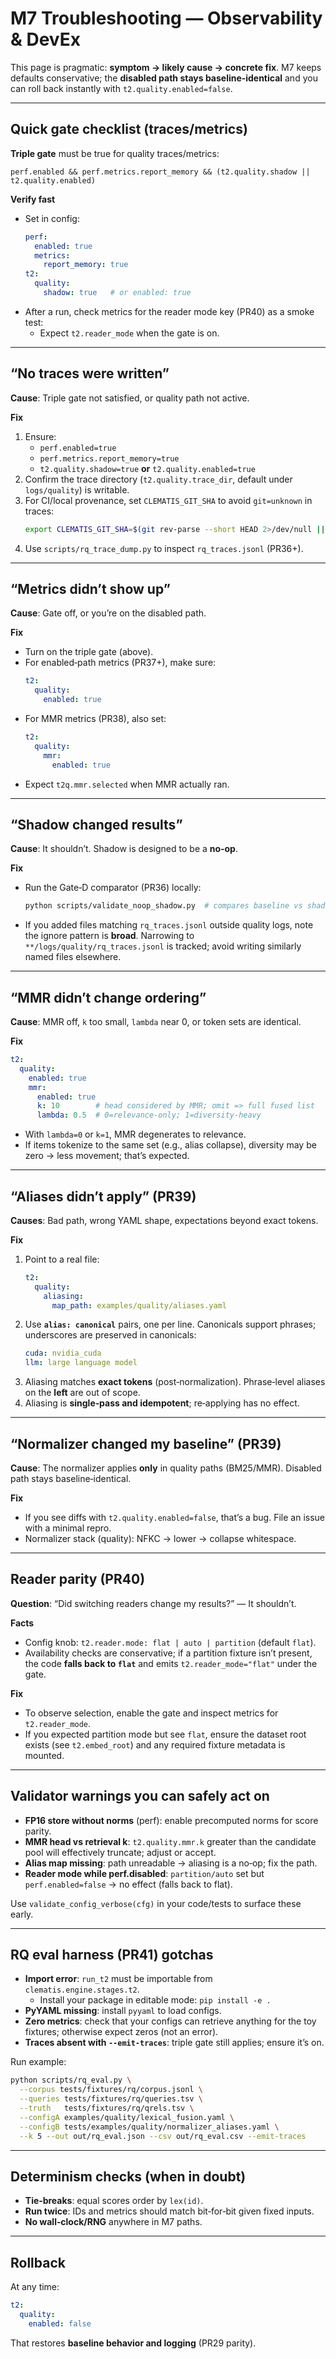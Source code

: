 # M7 Troubleshooting — Observability & DevEx

This page is pragmatic: **symptom → likely cause → concrete fix**. M7 keeps defaults conservative; the **disabled path stays baseline‑identical** and you can roll back instantly with `t2.quality.enabled=false`.

---

## Quick gate checklist (traces/metrics)
**Triple gate** must be true for quality traces/metrics:

```
perf.enabled && perf.metrics.report_memory && (t2.quality.shadow || t2.quality.enabled)
```

**Verify fast**
- Set in config:
  ```yaml
  perf:
    enabled: true
    metrics:
      report_memory: true
  t2:
    quality:
      shadow: true   # or enabled: true
  ```
- After a run, check metrics for the reader mode key (PR40) as a smoke test:
  - Expect `t2.reader_mode` when the gate is on.

---

## “No traces were written”
**Cause**: Triple gate not satisfied, or quality path not active.

**Fix**
1. Ensure:
   - `perf.enabled=true`
   - `perf.metrics.report_memory=true`
   - `t2.quality.shadow=true` **or** `t2.quality.enabled=true`
2. Confirm the trace directory (`t2.quality.trace_dir`, default under `logs/quality`) is writable.
3. For CI/local provenance, set `CLEMATIS_GIT_SHA` to avoid `git=unknown` in traces:
   ```bash
   export CLEMATIS_GIT_SHA=$(git rev-parse --short HEAD 2>/dev/null || echo local)
   ```
4. Use `scripts/rq_trace_dump.py` to inspect `rq_traces.jsonl` (PR36+).

---

## “Metrics didn’t show up”
**Cause**: Gate off, or you’re on the disabled path.

**Fix**
- Turn on the triple gate (above).
- For enabled‑path metrics (PR37+), make sure:
  ```yaml
  t2:
    quality:
      enabled: true
  ```
- For MMR metrics (PR38), also set:
  ```yaml
  t2:
    quality:
      mmr:
        enabled: true
  ```
- Expect `t2q.mmr.selected` when MMR actually ran.

---

## “Shadow changed results”
**Cause**: It shouldn’t. Shadow is designed to be a **no‑op**.

**Fix**
- Run the Gate‑D comparator (PR36) locally:
  ```bash
  python scripts/validate_noop_shadow.py  # compares baseline vs shadow
  ```
- If you added files matching `rq_traces.jsonl` outside quality logs, note the ignore pattern is **broad**. Narrowing to `**/logs/quality/rq_traces.jsonl` is tracked; avoid writing similarly named files elsewhere.

---

## “MMR didn’t change ordering”
**Cause**: MMR off, `k` too small, `lambda` near 0, or token sets are identical.

**Fix**
```yaml
t2:
  quality:
    enabled: true
    mmr:
      enabled: true
      k: 10        # head considered by MMR; omit => full fused list
      lambda: 0.5  # 0=relevance‑only; 1=diversity‑heavy
```
- With `lambda=0` or `k=1`, MMR degenerates to relevance.
- If items tokenize to the same set (e.g., alias collapse), diversity may be zero → less movement; that’s expected.

---

## “Aliases didn’t apply” (PR39)
**Causes**: Bad path, wrong YAML shape, expectations beyond exact tokens.

**Fix**
1. Point to a real file:
   ```yaml
   t2:
     quality:
       aliasing:
         map_path: examples/quality/aliases.yaml
   ```
2. Use **`alias: canonical`** pairs, one per line. Canonicals support phrases; underscores are preserved in canonicals:
   ```yaml
   cuda: nvidia_cuda
   llm: large language model
   ```
3. Aliasing matches **exact tokens** (post‑normalization). Phrase‑level aliases on the **left** are out of scope.
4. Aliasing is **single‑pass and idempotent**; re‑applying has no effect.

---

## “Normalizer changed my baseline” (PR39)
**Cause**: The normalizer applies **only** in quality paths (BM25/MMR). Disabled path stays baseline‑identical.

**Fix**
- If you see diffs with `t2.quality.enabled=false`, that’s a bug. File an issue with a minimal repro.
- Normalizer stack (quality): NFKC → lower → collapse whitespace.

---

## Reader parity (PR40)
**Question**: “Did switching readers change my results?” — It shouldn’t.

**Facts**
- Config knob: `t2.reader.mode: flat | auto | partition` (default `flat`).
- Availability checks are conservative; if a partition fixture isn’t present, the code **falls back to `flat`** and emits `t2.reader_mode="flat"` under the gate.

**Fix**
- To observe selection, enable the gate and inspect metrics for `t2.reader_mode`.
- If you expected partition mode but see `flat`, ensure the dataset root exists (see `t2.embed_root`) and any required fixture metadata is mounted.

---

## Validator warnings you can safely act on
- **FP16 store without norms** (perf): enable precomputed norms for score parity.
- **MMR head vs retrieval k**: `t2.quality.mmr.k` greater than the candidate pool will effectively truncate; adjust or accept.
- **Alias map missing**: path unreadable → aliasing is a no‑op; fix the path.
- **Reader mode while perf.disabled**: `partition/auto` set but `perf.enabled=false` → no effect (falls back to flat). 

Use `validate_config_verbose(cfg)` in your code/tests to surface these early.

---

## RQ eval harness (PR41) gotchas
- **Import error**: `run_t2` must be importable from `clematis.engine.stages.t2`.
  - Install your package in editable mode: `pip install -e .`
- **PyYAML missing**: install `pyyaml` to load configs.
- **Zero metrics**: check that your configs can retrieve anything for the toy fixtures; otherwise expect zeros (not an error).
- **Traces absent with `--emit-traces`**: triple gate still applies; ensure it’s on.

Run example:
```bash
python scripts/rq_eval.py \
  --corpus tests/fixtures/rq/corpus.jsonl \
  --queries tests/fixtures/rq/queries.tsv \
  --truth   tests/fixtures/rq/qrels.tsv \
  --configA examples/quality/lexical_fusion.yaml \
  --configB tests/examples/quality/normalizer_aliases.yaml \
  --k 5 --out out/rq_eval.json --csv out/rq_eval.csv --emit-traces
```

---

## Determinism checks (when in doubt)
- **Tie‑breaks**: equal scores order by `lex(id)`.
- **Run twice**: IDs and metrics should match bit‑for‑bit given fixed inputs.
- **No wall‑clock/RNG** anywhere in M7 paths.

---

## Rollback
At any time:
```yaml
t2:
  quality:
    enabled: false
```
That restores **baseline behavior and logging** (PR29 parity).
